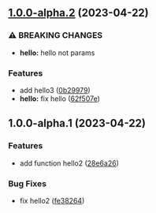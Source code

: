 ## [1.0.0-alpha.2](https://github.com/yikoyu/semantic-release-demo/compare/v1.0.0-alpha.1...v1.0.0-alpha.2) (2023-04-22)


### ⚠ BREAKING CHANGES

* **hello:** hello not params

### Features

* add hello3 ([0b29979](https://github.com/yikoyu/semantic-release-demo/commit/0b29979ede262ba24f24419d87333d5f2e3cb20e))
* **hello:** fix hello ([62f507e](https://github.com/yikoyu/semantic-release-demo/commit/62f507ec3c48ba06ec915713b7d96b0068bb43d3))

## 1.0.0-alpha.1 (2023-04-22)


### Features

* add function hello2 ([28e6a26](https://github.com/yikoyu/semantic-release-demo/commit/28e6a26f4e3fa3cb55b8f3eaa9ca52058a6c7c7f))


### Bug Fixes

* fix hello2 ([fe38264](https://github.com/yikoyu/semantic-release-demo/commit/fe3826462f82cf7638df160563cc4e53009c26bb))
